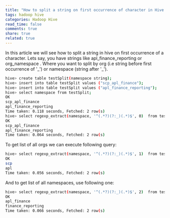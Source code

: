 ```yaml
---
title: "How to split a string on first occurrence of character in Hive."
tags: hadoop hive
categories: Hadoop Hive
read_time: false
comments: true
share: true
related: true
---
```


In this article we will see how to split a string in hive on first occurrence of a character. Lets say, you have strings like apl_finance_reporting or org_namespace . Where you want to split by org (i.e string before first occurrence of '\_') or namespace (string after '\_').

```bash
hive> create table testSplit(namespace string);
hive> insert into table testSplit values ("scp_apl_finance");
hive> insert into table testSplit values ("apl_finance_reporting");
hive> select namespace from testSplit;
OK
scp_apl_finance
apl_finance_reporting
Time taken: 0.118 seconds, Fetched: 2 row(s)
hive> select regexp_extract(namespace, '^(.*?)(?:_)(.*)$', 0)  from testSplit;
OK
scp_apl_finance
apl_finance_reporting
Time taken: 0.064 seconds, Fetched: 2 row(s)
```

To get list of all orgs we can execute following query:

```bash
hive> select regexp_extract(namespace, '^(.*?)(?:_)(.*)$', 1)  from testSplit;
OK
scp
apl
Time taken: 0.056 seconds, Fetched: 2 row(s)
```

And to get list of all namespaces, use following one:

```bash
hive> select regexp_extract(namespace, '^(.*?)(?:_)(.*)$', 2)  from testSplit;
OK
apl_finance
finance_reporting
Time taken: 0.066 seconds, Fetched: 2 row(s)
```
